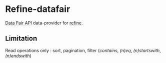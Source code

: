 # Refine-datafair

[Data Fair API](https://data-fair.github.io/3/en/user-guide-frontoffice/datasetpage/) data-provider for [refine](https://refine.dev/).


## Limitation

Read operations only : sort, pagination, filter (_contains_, _(n)eq_, _(n)startswith_, _(n)endswith_)
